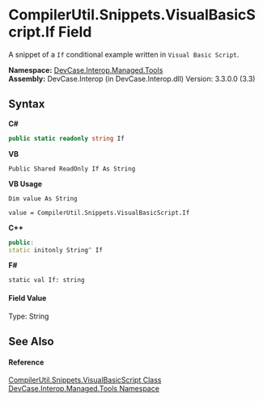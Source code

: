 # CompilerUtil.Snippets.VisualBasicScript.If Field
 

A snippet of a `If` conditional example written in `Visual Basic Script`.

**Namespace:**&nbsp;<a href="N_DevCase_Interop_Managed_Tools">DevCase.Interop.Managed.Tools</a><br />**Assembly:**&nbsp;DevCase.Interop (in DevCase.Interop.dll) Version: 3.3.0.0 (3.3)

## Syntax

**C#**<br />
``` C#
public static readonly string If
```

**VB**<br />
``` VB
Public Shared ReadOnly If As String
```

**VB Usage**<br />
``` VB Usage
Dim value As String

value = CompilerUtil.Snippets.VisualBasicScript.If

```

**C++**<br />
``` C++
public:
static initonly String^ If
```

**F#**<br />
``` F#
static val If: string
```


#### Field Value
Type: String

## See Also


#### Reference
<a href="T_DevCase_Interop_Managed_Tools_CompilerUtil_Snippets_VisualBasicScript">CompilerUtil.Snippets.VisualBasicScript Class</a><br /><a href="N_DevCase_Interop_Managed_Tools">DevCase.Interop.Managed.Tools Namespace</a><br />